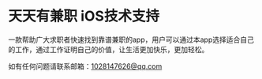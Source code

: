 # 天天有兼职 iOS技术支持
一款帮助广大求职者快速找到靠谱兼职的app，用户可以通过本app选择适合自己的工作，通过工作证明自己的价值，让生活更加快乐，更加轻松。

如有任何问题请联系邮箱：1028147626@qq.com
